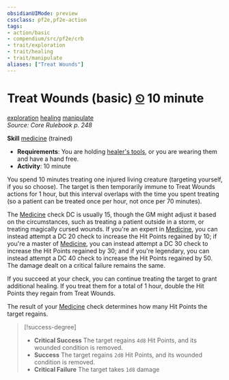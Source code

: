 ```yaml
---
obsidianUIMode: preview
cssclass: pf2e,pf2e-action
tags:
- action/basic
- compendium/src/pf2e/crb
- trait/exploration
- trait/healing
- trait/manipulate
aliases: ["Treat Wounds"]
---
```

# Treat Wounds (basic) [⏲](chapter-9-playing-the-game.md#Actions "Duration or Frequency") 10 minute
[exploration](exploration.md "Exploration Action & Ability Trait")  [healing](healing.md "Healing Effect Trait")  [manipulate](manipulate.md "Manipulate General Trait")  
*Source: Core Rulebook p. 248*  

**Skill** [medicine](skills.md#Medicine) (trained)
- **Requirements**: You are holding [healer's tools](healers-tools.md), or you are wearing them and have a hand free.
- **Activity**: 10 minute

You spend 10 minutes treating one injured living creature (targeting yourself, if you so choose). The target is then temporarily immune to Treat Wounds actions for 1 hour, but this interval overlaps with the time you spent treating (so a patient can be treated once per hour, not once per 70 minutes).

The [Medicine](skills.md#Medicine) check DC is usually 15, though the GM might adjust it based on the circumstances, such as treating a patient outside in a storm, or treating magically cursed wounds. If you're an expert in [Medicine](skills.md#Medicine), you can instead attempt a DC 20 check to increase the Hit Points regained by 10; if you're a master of [Medicine](skills.md#Medicine), you can instead attempt a DC 30 check to increase the Hit Points regained by 30; and if you're legendary, you can instead attempt a DC 40 check to increase the Hit Points regained by 50. The damage dealt on a critical failure remains the same.

If you succeed at your check, you can continue treating the target to grant additional healing. If you treat them for a total of 1 hour, double the Hit Points they regain from Treat Wounds.

The result of your [Medicine](skills.md#Medicine) check determines how many Hit Points the target regains.

> [!success-degree] 
> - **Critical Success** The target regains `4d8` Hit Points, and its wounded condition is removed.
> - **Success** The target regains `2d8` Hit Points, and its wounded condition is removed.
> - **Critical Failure** The target takes `1d8` damage